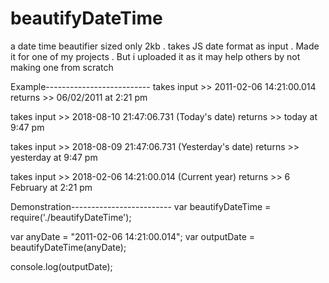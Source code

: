 # beautifyDateTime
a date time beautifier sized only 2kb . takes JS date format as input .
Made it for one of my projects . But i uploaded it as it may help others by not making one from scratch 

Example--------------------------
takes input >> 2011-02-06 14:21:00.014
returns >> 06/02/2011 at 2:21 pm

takes input >> 2018-08-10 21:47:06.731 (Today's date)
returns >> today at 9:47 pm

takes input >> 2018-08-09 21:47:06.731 (Yesterday's date)
returns >> yesterday at 9:47 pm

takes input >> 2018-02-06 14:21:00.014 (Current year)
returns >> 6 February at 2:21 pm

Demonstration-------------------------
var beautifyDateTime = require('./beautifyDateTime');

var anyDate = "2011-02-06 14:21:00.014";
var outputDate = beautifyDateTime(anyDate);

console.log(outputDate);
